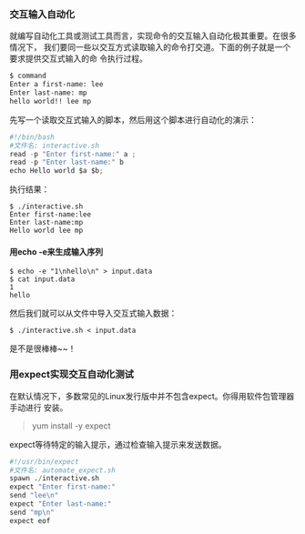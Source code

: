 ### 交互输入自动化

就编写自动化工具或测试工具而言，实现命令的交互输入自动化极其重要。在很多情况下， 我们要同一些以交互方式读取输入的命令打交道。下面的例子就是一个要求提供交互式输入的命 令执行过程。

```bash
$ command
Enter a first-name: lee
Enter last-name: mp
hello world!! lee mp
```

先写一个读取交互式输入的脚本，然后用这个脚本进行自动化的演示：

```py
#!/bin/bash
#文件名: interactive.sh
read -p "Enter first-name:" a ;
read -p "Enter last-name:" b
echo Hello world $a $b;
```

执行结果：

```
$ ./interactive.sh
Enter first-name:lee
Enter last-name:mp
Hello world lee mp
```

#### 用echo -e来生成输入序列

```
$ echo -e "1\nhello\n" > input.data
$ cat input.data
1
hello
```

然后我们就可以从文件中导入交互式输入数据：

```
$ ./interactive.sh < input.data
```

是不是很棒棒~~！

###  用expect实现交互自动化测试

 在默认情况下，多数常见的Linux发行版中并不包含expect。你得用软件包管理器手动进行 安装。

> yum install -y expect

 expect等待特定的输入提示，通过检查输入提示来发送数据。

```py
#!/usr/bin/expect
#文件名: automate_expect.sh
spawn ./interactive.sh
expect "Enter first-name:"
send "lee\n"
expect "Enter last-name:"
send "mp\n"
expect eof 
```



